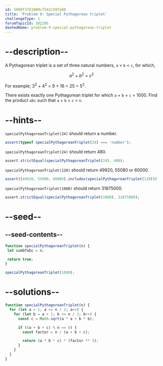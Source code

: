 ```yaml
---
id: 5900f3761000cf542c50fe88
title: 'Problem 9: Special Pythagorean triplet'
challengeType: 1
forumTopicId: 302205
dashedName: problem-9-special-pythagorean-triplet
---
```


# --description--

A Pythagorean triplet is a set of three natural numbers, `a` &lt; `b` &lt; `c`, for which,

<div style='text-align: center;'><var>a</var><sup>2</sup> + <var>b</var><sup>2</sup> = <var>c</var><sup>2</sup></div>

For example, 3<sup>2</sup> + 4<sup>2</sup> = 9 + 16 = 25 = 5<sup>2</sup>.

There exists exactly one Pythagorean triplet for which `a` + `b` + `c` = 1000. Find the product `abc` such that `a` + `b` + `c` = `n`.

# --hints--

`specialPythagoreanTriplet(24)` should return a number.

```js
assert(typeof specialPythagoreanTriplet(24) === 'number');
```

`specialPythagoreanTriplet(24)` should return 480.

```js
assert.strictEqual(specialPythagoreanTriplet(24), 480);
```

`specialPythagoreanTriplet(120)` should return 49920, 55080 or 60000.

```js
assert([49920, 55080, 60000].includes(specialPythagoreanTriplet(120)));
```

`specialPythagoreanTriplet(1000)` should return 31875000.

```js
assert.strictEqual(specialPythagoreanTriplet(1000), 31875000);
```

# --seed--

## --seed-contents--

```js
function specialPythagoreanTriplet(n) {
 let sumOfabc = n;

 return true;
}

specialPythagoreanTriplet(1000);
```

# --solutions--

```js
function specialPythagoreanTriplet(n) {
  for (let a = 1; a <= n / 2; a++) {
    for (let b = a + 1; b <= n / 2; b++) {
      const c = Math.sqrt(a * a + b * b);

      if ((a + b + c) % n == 0) {
        const factor = n / (a + b + c);

        return (a * b * c) * (factor ** 3);
      }
    }
  }
}
```
